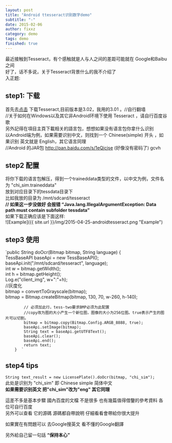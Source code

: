 ```yaml
---
layout: post
title: "Android ttesseract识别数字demo"
subtitle: "-"
date: 2015-02-06
author: fixxz
category: demo
tags: demo
finished: true
---
```

最近接触到Tesseract，有个感触就是人与人之间的差距可能就在 Google和Baibu 之间<br>
好了，话不多说，关于Tesseract背景什么的我不介绍了<br>
入正题:

## step1: 下载
首先去<a href="http://code.google.com/p/tesseract-ocr/downloads/list">点击</a> 下载Tesseract,目前版本是3.02，我用的3.01 。//自行翻墙<br>
//关于如何在Windows以及其它非Android环境下使用 Tesseract ，请自行百度谷歌<br>
另外記得在項目主頁下載相关的語言包，想想如果没有语言包你拿什么识别<br>
以Android端为例，如果需要识别中文，则找到一个  Chinese(simple) 开头  ，如果识别 英文就是 English，其它语言同理<br>
//Android 的JAR包   http://pan.baidu.com/s/1eQjcjse    (好像没有密码了) gcvh<br>

## step2 配置
 将你下载的语言包解压，得到一个traineddata类型的文件，以中文为例，文件名为  "chi_sim.traineddata"   <br>
 放到对应目录下的tessdata目录下<br>
比如我放的目录为  /mnt/sdcard/tesseract<br>
<b> // 如果这一步没做好   会报错  “Java.lang.IllegalArgumentException: Data path must contain subfolder tessdata”</b><br>
如果下载正确应该是下面这样:<br>
![Example]({{ site.url }}/img/2015-04-25-androidtesseract.png "Example")

## step3 使用
`public String doOcr(Bitmap bitmap, String language) {  
            TessBaseAPI baseApi = new TessBaseAPI();  
            baseApi.init("/mnt/sdcard/tesseract", language);  
            int w = bitmap.getWidth();  
            int h = bitmap.getHeight();  
            Log.e("client_img", w+":"+h);  
            //灰度化  
            bitmap = convertToGrayscale(bitmap);  
            bitmap = Bitmap.createBitmap(bitmap, 130, 70, w-260, h-140);  
              
            // 必须加此行，tess-two要求BMP必须为此配置  
            //copy改为图的大小产生一个新位图，图像的大小为256位图。true表示产生的图片可以切割。  
            bitmap = bitmap.copy(Bitmap.Config.ARGB_8888, true);       
            baseApi.setImage(bitmap);  
            String text = baseApi.getUTF8Text();  
            baseApi.clear();  
            baseApi.end();  
            return text;                  
        }  `

## step4 tips
`String text_result = new LicensePlate().doOcr(bitmap, "chi_sim");`<br>
此处是识别为  "chi_sim"  即  Chinese  simple  简体中文<br>
<b>如果需要识别英文   把"chi_sim"改为"eng"   其它同理  </b><br>

這差不多是基本步驟   國內百度的文檔 不是很多   也有幾篇值得借鑒的參考資料   各位可自行百度<br>
  另外可以查看 它的源碼  源碼都自帶說明  仔細看看會帶給你很大提升<br>

如果實在有問題可以  去Google搜英文    看不懂的Google翻譯  <br>

另外給自己留一句話  <b>“保持本心”</b>